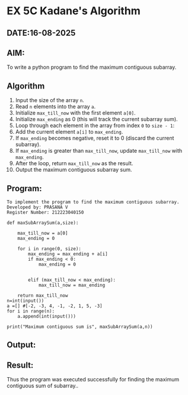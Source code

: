 # EX 5C Kadane's Algorithm
## DATE:16-08-2025
## AIM:
To write a python program to find the maximum contiguous subarray.


## Algorithm

1. Input the size of the array `n`.
2. Read `n` elements into the array `a`.
3. Initialize `max_till_now` with the first element `a[0]`.
4. Initialize `max_ending` as 0 (this will track the current subarray sum).
5. Loop through each element in the array from index `0` to `size - 1`:
6. Add the current element `a[i]` to `max_ending`.
7. If `max_ending` becomes negative, reset it to 0 (discard the current subarray).
8. If `max_ending` is greater than `max_till_now`, update `max_till_now` with `max_ending`.
9. After the loop, return `max_till_now` as the result.
10. Output the maximum contiguous subarray sum.

## Program:
```
To implement the program to find the maximum contiguous subarray.
Developed by: PRASANA V
Register Number: 212223040150
```
```PY
def maxSubArraySum(a,size):

    max_till_now = a[0]
    max_ending = 0
    
    for i in range(0, size):
        max_ending = max_ending + a[i]
        if max_ending < 0:
            max_ending = 0
        
        
        elif (max_till_now < max_ending):
            max_till_now = max_ending
            
    return max_till_now
n=int(input())  
a =[] #[-2, -3, 4, -1, -2, 1, 5, -3]
for i in range(n):
    a.append(int(input()))
  
print("Maximum contiguous sum is", maxSubArraySum(a,n))
```
## Output:



## Result:
Thus the program was executed successfully for finding the maximum contiguous sum of subarray..
